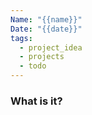 ```yaml
---
Name: "{{name}}"
Date: "{{date}}"
tags:
  - project_idea
  - projects
  - todo
---
```

### What is it?